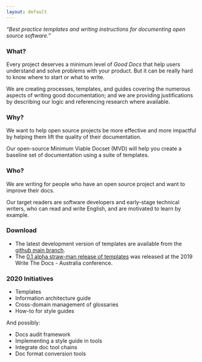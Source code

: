 ```yaml
---
layout: default
---
```


_“Best practice templates and writing instructions for documenting open source software.”_

### What?

Every project deserves a minimum level of _Good Docs_ that help users understand and solve problems with your product. But it can be really hard to know where to start or what to write. 

We are creating processes, templates, and guides covering the numerous aspects of writing good documentation; and we are providing justifications by describing our logic and referencing research where available.

### Why?

We want to help open source projects be more effective and more impactful by helping them lift the quality of their documentation. 

Our open-source Minimum Viable Docset (MVD) will help you create a baseline set of documentation using a suite of templates.

### Who?

We are writing for people who have an open source project and want to improve their docs.

Our target readers are software developers and early-stage technical writers, who can read and write English, and are motivated to learn by example.

### Download

* The latest development version of templates are available from the [github main branch](https://github.com/thegooddocsproject/templates).
* The [0.1 alpha straw-man release of templates](https://github.com/thegooddocsproject/templates/releases/tag/v0.1) was released at the 2019 Write The Docs - Australia conference.

### 2020 Initiatives
* Templates
* Information architecture guide
* Cross-domain management of glossaries 
* How-to for style guides

And possibly:
* Docs audit framework
* Implementing a style guide in tools
* Integrate doc tool chains
* Doc format conversion tools
